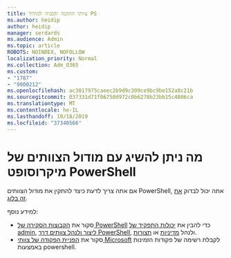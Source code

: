 ```yaml
---
title: צוותי התקנה והפניה למודול PS
ms.author: heidip
author: heidip
manager: serdards
ms.audience: Admin
ms.topic: article
ROBOTS: NOINDEX, NOFOLLOW
localization_priority: Normal
ms.collection: Adm_O365
ms.custom:
- "1787"
- "9000212"
ms.openlocfilehash: ac3017975caeec2b9d9c309ce9bc9be152a8c21b
ms.sourcegitcommit: 037331d71f06750d972c0b6278b23bb15c4806ca
ms.translationtype: MT
ms.contentlocale: he-IL
ms.lasthandoff: 10/18/2019
ms.locfileid: "37340566"
---
```

# <a name="what-you-can-accomplish-with-microsoft-teams-powershell-module"></a>מה ניתן להשיג עם מודול הצוותים של מיקרוסופט PowerShell

אם אתה צריך לדעת כיצד להתקין את מודול הצוותים PowerShell, אתה יכול לבדוק [את זה בלוג](https://blogs.technet.microsoft.com/skypehybridguy/2017/11/07/microsoft-teams-powershell-support/).

למידע נוסף:

- סקור את [הקבוצות הסקירה של PowerShell](https://docs.microsoft.com/MicrosoftTeams/teams-powershell-overview) כדי להבין את [יכולות התפקיד של admin](https://docs.microsoft.com/MicrosoftTeams/using-admin-roles), [ליצור ולנהל צוותים דרך PowerShell](https://docs.microsoft.com/MicrosoftTeams/teams-powershell-overview#creating-and-managing-teams-via-powershell), ולנהל [מדיניות](https://docs.microsoft.com/MicrosoftTeams/teams-powershell-overview#managing-policies-via-powershell) או [תצורות](https://docs.microsoft.com/MicrosoftTeams/teams-powershell-overview#managing-configurations-via-powershell). 
- סקור את [הפניית הפקודה של צוותי Microsoft](https://docs.microsoft.com/powershell/module/teams/?view=teams-ps) לקבלת רשימה של פקודות הזמינות באמצעות powershell. 
